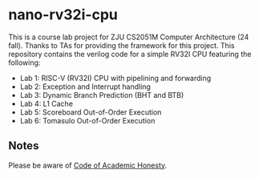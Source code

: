 # nano-rv32i-cpu

This is a course lab project for ZJU CS2051M Computer Architecture (24 fall). Thanks to TAs for providing the framework for this project. This repository contains the verilog code for a simple RV32I CPU featuring the following:

- Lab 1: RISC-V (RV32I) CPU with pipelining and forwarding
- Lab 2: Exception and Interrupt handling
- Lab 3: Dynamic Branch Prediction (BHT and BTB)
- Lab 4: L1 Cache
- Lab 5: Scoreboard Out-of-Order Execution
- Lab 6: Tomasulo Out-of-Order Execution

## Notes

Please be aware of [Code of Academic Honesty](https://www.zhihu.com/question/68235594/answer/261395370).
